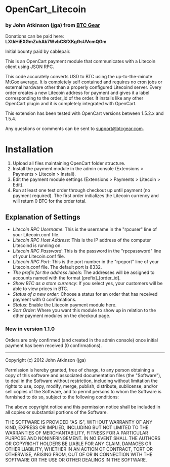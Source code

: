 # OpenCart_Litecoin
### by John Atkinson (jga) from [BTC Gear](http://btcgear.com/)

Donations can be paid here: **LXtkHiEXGmZuhAk7WvbCSfXKgGsUVcmQGm**

Initial bounty paid by cablepair.

This is an OpenCart payment module that communicates with a Litecoin client using JSON RPC.

This code accurately converts USD to BTC using the up-to-the-minute MtGox average.  It is completely self contained and requires no cron jobs or external hardware other than a properly configured Litecoind server.  Every order creates a new Litecoin address for payment and gives it a label corresponding to the order_id of the order.  It installs like any other OpenCart plugin and it is completely integrated with OpenCart.

This extension has been tested with OpenCart versions between 1.5.2.x and 1.5.4.

Any questions or comments can be sent to support@btcgear.com.

# Installation

1. Upload all files maintaining OpenCart folder structure.
2. Install the payment module in the admin console (Extensions > Payments > Litecoin > Install).
3. Edit the payment module settings (Extensions > Payments > Litecoin > Edit).
4. Run at least one test order through checkout up until payment (no payment required).  The first order initializes the Litecoin currency and will return 0 BTC for the order total.

## Explanation of Settings

* *Litecoin RPC Username*: This is the username in the "rpcuser" line of your Litecoin.conf file.
* *Litecoin RPC Host Address*: This is the IP address of the computer Litecoind is running on.
* *Litecoin RPC Password*: This is the password in the "rpcpassword" line of your Litecoin.conf file.
* *Litecoin RPC Port*: This is the port number in the "rpcport" line of your Litecoin.conf file.  The default port is 8332.
* *The prefix for the address labels*: The addresses will be assigned to accounts named with the format [prefix]_[order_id].
* *Show BTC as a store currency*: If you select yes, your customers will be able to view prices in BTC.
* *Status of a new order*: Choose a status for an order that has received payment with 0 confirmations.
* *Status*: Enable the Litecoin payment module here.
* *Sort Order*: Where you want this module to show up in relation to the other payment modules on the checkout page.


### New in version 1.1.0

Orders are only confirmed (and created in the admin console) once initial payment has been received (0 confirmations).

* * *

Copyright (c) 2012 John Atkinson (jga)

Permission is hereby granted, free of charge, to any person obtaining a copy of this software and associated documentation files (the "Software"), to deal in the Software without restriction, including without limitation the rights to use, copy, modify, merge, publish, distribute, sublicense, and/or sell copies of the Software, and to permit persons to whom the Software is furnished to do so, subject to the following conditions:

The above copyright notice and this permission notice shall be included in all copies or substantial portions of the Software.

THE SOFTWARE IS PROVIDED "AS IS", WITHOUT WARRANTY OF ANY KIND, EXPRESS OR IMPLIED, INCLUDING BUT NOT LIMITED TO THE WARRANTIES OF MERCHANTABILITY, FITNESS FOR A PARTICULAR PURPOSE AND NONINFRINGEMENT. IN NO EVENT SHALL THE AUTHORS OR COPYRIGHT HOLDERS BE LIABLE FOR ANY CLAIM, DAMAGES OR OTHER LIABILITY, WHETHER IN AN ACTION OF CONTRACT, TORT OR OTHERWISE, ARISING FROM, OUT OF OR IN CONNECTION WITH THE SOFTWARE OR THE USE OR OTHER DEALINGS IN THE SOFTWARE.
